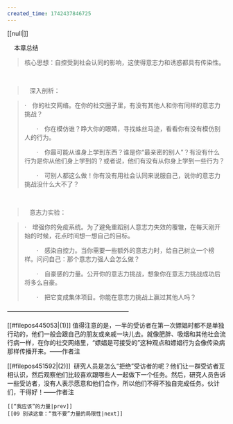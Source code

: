 ```yaml
---
created_time: 1742437846725
---
```

[[null|]]

    本章总结

> 核心思想：自控受到社会认同的影响，这使得意志力和诱惑都具有传染性。

  

>    深入剖析：

> ·　你的社交网络。在你的社交圈子里，有没有其他人和你有同样的意志力挑战？  
>   
> 　　·　你在模仿谁？睁大你的眼睛，寻找蛛丝马迹，看看你有没有模仿别人的行为。  
>   
> 　　·　你最可能从谁身上学到东西？谁是你“最亲密的别人”？有没有什么行为是你从他们身上学到的？或者说，他们有没有从你身上学到一些行为？  
>   
> 　　·　可别人都这么做！你有没有用社会认同来说服自己，说你的意志力挑战没什么大不了？

  

>    意志力实验：

> ·　增强你的免疫系统。为了避免重蹈别人意志力失效的覆辙，在每天刚开始的时候，花点时间想一想自己的目标。  
>   
> 　　·　感染自控力。当你需要一些额外的意志力时，给自己树立一个榜样。问问自己：那个意志力强人会怎么做？  
>   
> 　　·　自豪感的力量。公开你的意志力挑战，想象你在意志力挑战成功后将多么自豪。  
>   
> 　　·　把它变成集体项目。你能在意志力挑战上赢过其他人吗？

————————————————————

[[#filepos445053|(1)]] 值得注意的是，一半的受访者在第一次嫖娼时都不是单独行动的，他们一般会跟自己的朋友或亲戚一块儿去。就像肥胖、吸烟和其他社会流行病一样，在你的社交网络里，“嫖娼是可接受的”这种观点和嫖娼行为会像传染病那样传播开来。——作者注

[[#filepos451592|(2)]]  研究人员是怎么“拒绝”受访者的呢？他们让一群受访者互相认识，然后观察他们比较喜欢跟哪些人一起做下一个任务。然后，研究人员告诉一些受访者，没有人表示愿意和他们合作，所以他们不得不独自完成任务。伙计们，干得好！——作者注

```booknav
[[“我应该”的力量|prev]]
[[09 别读这章：“我不要”力量的局限性|next]]
```